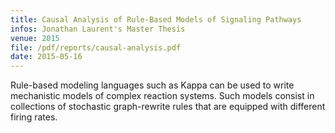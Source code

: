 ```yaml
---
title: Causal Analysis of Rule-Based Models of Signaling Pathways
infos: Jonathan Laurent's Master Thesis
venue: 2015
file: /pdf/reports/causal-analysis.pdf
date: 2015-05-16
---
```


Rule-based modeling languages such as Kappa can be used to write mechanistic models of complex 
reaction systems. Such models consist in collections of stochastic graph-rewrite rules that are 
equipped with different firing rates.